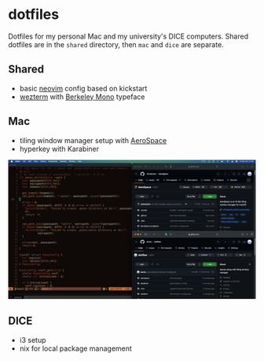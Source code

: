 # dotfiles

Dotfiles for my personal Mac and my university's DICE computers. Shared dotfiles are in the `shared` directory, then `mac` and `dice` are separate.

## Shared

- basic [neovim](https://neovim.io) config based on kickstart
- [wezterm](https://wezfurlong.org/wezterm) with [Berkeley Mono](https://berkeleygraphics.com/typefaces/berkeley-mono) typeface

## Mac

- tiling window manager setup with [AeroSpace](https://github.com/nikitabobko/AeroSpace)
- hyperkey with Karabiner

![image of editor](./image.jpg)

## DICE

- i3 setup
- nix for local package management

